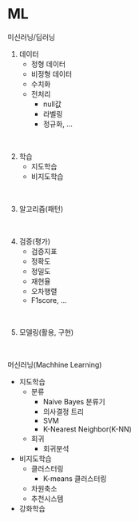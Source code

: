 # ML

미신러닝/딥러닝
1. 데이터
    - 정형 데이터
    - 비정형 데이터
    - 수치화
    - 전처리
        - null값
        - 라벨링
        - 정규화, ...

<br>

2. 학습
    - 지도학습
    - 비지도학습

<br>

3. 알고리즘(패턴)

<br>

4. 검증(평가)
    - 검증지표
    - 정확도
    - 정밀도
    - 재현율
    - 오차행렬
    - F1score, ...

<br>

5. 모델링(활용, 구현)

<br>

머신러닝(Machhine Learning)
- 지도학습
    - 분류
        - Naive Bayes 분류기
        - 의사결정 트리
        - SVM
        - K-Nearest Neighbor(K-NN) 
    - 회귀
        - 회귀분석
- 비지도학습
    - 클러스터링
        - K-means 클러스터링
    - 차원축소
    - 추천시스템
- 강화학습